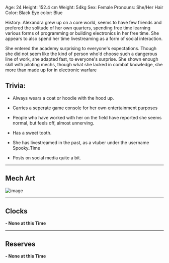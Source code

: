 Age: 24
Height: 152.4 cm
Weight: 54kg
Sex: Female
Pronouns: She/Her
Hair Color: Black
Eye color: Blue

History: Alexandra grew up on a core world, seems to have few friends and prefered the solitude of her own quarters, spending free time learning various forms of programming or building electronics in her free time. She appears to also spend her time livestreaming as a form of social interaction. 

She entered the academy surprising to everyone's expectations. Though she did not seem like the kind of person who'd choose such a dangerous line of work, she adapted fast, to everyone's surprise. She shown enough skill with piloting mechs, though what she lacked in combat knowledge, she more than made up for in electronic warfare

## Trivia:
- Always wears a coat or hoodie with the hood up.

- Carries a seperate game console for her own entertainment purposes

- People who have worked with her on the field have reported she seems normal, but feels off, almost unnerving.

- Has a sweet tooth.

- She has livestreamed in the past, as a vtuber under the username Spooky_Time

- Posts on social media quite a bit.

---
## Mech Art
![image](/mechs/Infuriating%20But%20Mild.png)

---
## Clocks

**- None at this Time**

---
## Reserves

**- None at this Time**
